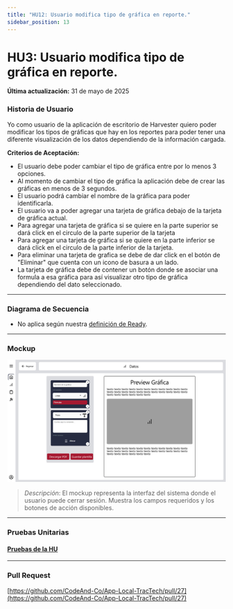 ```yaml
---
title: "HU12: Usuario modifica tipo de gráfica en reporte."  
sidebar_position: 13
---
```


# HU3: Usuario modifica tipo de gráfica en reporte.

**Última actualización:** 31 de mayo de 2025

### Historia de Usuario
Yo como usuario de la aplicación de escritorio de Harvester quiero poder modificar los tipos de gráficas que hay en los reportes para poder tener una diferente visualización de los datos dependiendo de la información cargada.

  **Criterios de Aceptación:**

  - El usuario debe poder cambiar el tipo de gráfica entre por lo menos 3 opciones.
  - Al momento de cambiar el tipo de gráfica la aplicación debe de crear las gráficas en menos de 3 segundos.
  - El usuario podrá cambiar el nombre de la gráfica para poder identificarla. 
  - El usuario va a poder agregar una tarjeta de gráfica debajo de la tarjeta de gráfica actual.
  - Para agregar una tarjeta de gráfica si se quiere en la parte superior se dará click en el circulo de la parte superior de la tarjeta
  - Para agregar una tarjeta de gráfica si se quiere en la parte inferior se dará click en el circulo de la parte inferior de la tarjeta. 
  - Para eliminar una tarjeta de grafica se debe de dar click en el botón de "Eliminar" que cuenta con un icono de basura a un lado.
  - La tarjeta de gráfica debe de contener un botón donde se asociar una formula a esa gráfica para así visualizar otro tipo de gráfica dependiendo del dato seleccionado. 

---

### Diagrama de Secuencia

- No aplica según nuestra [definición de Ready](../../definicion-ready-tractores.md).

---

### Mockup

![Mockup](./mockups/RF3.png)

> *Descripción*: El mockup representa la interfaz del sistema donde el usuario puede cerrar sesión. Muestra los campos requeridos y los botones de acción disponibles.

--- 

### Pruebas Unitarias 

#### [Pruebas de la HU](https://docs.google.com/spreadsheets/d/1W-JW32dTsfI22-Yl5LydMhiu-oXHH_xo3hWvK6FHeLw/edit?gid=1382813747#gid=1382813747)

---

### Pull Request
[https://github.com/CodeAnd-Co/App-Local-TracTech/pull/27](https://github.com/CodeAnd-Co/App-Local-TracTech/pull/27)
